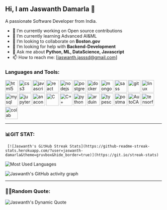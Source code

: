 ## Hi, I am Jaswanth Damarla 👋

A passionate Software Developer from India. 

- 🔭 I’m currently working on Open source contributions
- 🌱 I’m currently learning Advanced AI&ML
- 👯 I’m looking to collaborate on **Boston.gov**
- 🤔 I’m looking for help with **Backend-Development**
- 💬 Ask me about **Python, ML, DataScience, Javascript** 
- 📫 How to reach me: [jaswanth.jasssd@gmail.com]

### Languages and Tools:
<p align="left">
  <img src="https://cdn.jsdelivr.net/gh/devicons/devicon/icons/html5/html5-original.svg" alt="html5" width="40" height="40"/>
  <img src="https://cdn.jsdelivr.net/gh/devicons/devicon/icons/css3/css3-original.svg" alt="css3" width="40" height="40"/>
  <img src="https://cdn.jsdelivr.net/gh/devicons/devicon/icons/javascript/javascript-original.svg" alt="javascript" width="40" height="40"/>
  <img src="https://cdn.jsdelivr.net/gh/devicons/devicon/icons/react/react-original.svg" alt="react" width="40" height="40"/>
  <img src="https://cdn.jsdelivr.net/gh/devicons/devicon/icons/nodejs/nodejs-original.svg" alt="nodejs" width="40" height="40"/>
  <img src="https://cdn.jsdelivr.net/gh/devicons/devicon/icons/postgresql/postgresql-original.svg" alt="postgresql" width="40" height="40"/>
  <img src="https://cdn.jsdelivr.net/gh/devicons/devicon/icons/docker/docker-original.svg" alt="docker" width="40" height="40"/>
  <img src="https://cdn.jsdelivr.net/gh/devicons/devicon/icons/mongodb/mongodb-original.svg" alt="mongodb" width="40" height="40"/>
  <img src="https://cdn.jsdelivr.net/gh/devicons/devicon/icons/sass/sass-original.svg" alt="sass" width="40" height="40"/>
  <img src="https://cdn.jsdelivr.net/gh/devicons/devicon/icons/git/git-original.svg" alt="git" width="40" height="40"/>
  <img src="https://cdn.jsdelivr.net/gh/devicons/devicon/icons/linux/linux-original.svg" alt="linux" width="40" height="40"/>
  <img src="https://cdn.jsdelivr.net/gh/devicons/devicon/icons/mysql/mysql-original.svg" alt="mysql" width="40" height="40"/>
  <img src="https://cdn.jsdelivr.net/gh/devicons/devicon/icons/jupyter/jupyter-original.svg" alt="jupyter notebook" width="40" height="40"/>
  <img src="https://upload.wikimedia.org/wikipedia/en/c/cd/Anaconda_Logo.png" alt="anaconda" width="40" height="40"/>
  <img src="https://cdn.jsdelivr.net/gh/devicons/devicon/icons/c/c-original.svg" alt="C" width="40" height="40"/>
  <img src="https://cdn.jsdelivr.net/gh/devicons/devicon/icons/cplusplus/cplusplus-original.svg" alt="C++" width="40" height="40"/>
  <img src="https://cdn.jsdelivr.net/gh/devicons/devicon/icons/python/python-original.svg" alt="python" width="40" height="40"/>
  <img src="https://img.icons8.com/ios-filled/50/000000/arduino.png" alt="arduino" width="40" height="40"/>
  <img src="https://cdn.jsdelivr.net/gh/devicons/devicon/icons/typescript/typescript-original.svg" alt="typescript" width="40" height="40"/>
  <img src="https://cdn.jsdelivr.net/gh/devicons/devicon/icons/postman/postman-original.svg" alt="postman API" width="40" height="40"/>
  <img src="https://img.icons8.com/color/48/000000/autocad.png" alt="AutoCAD" width="40" height="40"/>
  <img src="https://cdn.jsdelivr.net/gh/devicons/devicon/icons/tensorflow/tensorflow-original.svg" alt="tensorflow" width="40" height="40"/>
  <img src="https://upload.wikimedia.org/wikipedia/commons/d/d0/Google_Colaboratory_SVG_Logo.svg" alt="colab" width="40" height="40"/>







 
  
 

  
  


  


</p>

---

### 📊GIT STAT:

     [![Jaswanth's GitHub Streak Stats](https://github-readme-streak-stats.herokuapp.com/?user=jaswanth-damarla&theme=gruvbox&hide_border=true)](https://git.io/streak-stats)

![Most Used Languages](https://github-readme-stats.vercel.app/api/top-langs/?username=jaswanth-damarla&layout=compact&theme=gruvbox)

![Jaswanth's GitHub activity graph](https://github-readme-activity-graph.vercel.app/graph?username=jaswanth-damarla&bg_color=ffffff&color=333333&line=ff7300&point=ffcc00&area=true&hide_border=true)

<hr> 

### ✍🏻Random Quote:

![Jaswanth's Dynamic Quote](https://quotes-github-readme.vercel.app/api?type=vertical&theme=cobalt)

